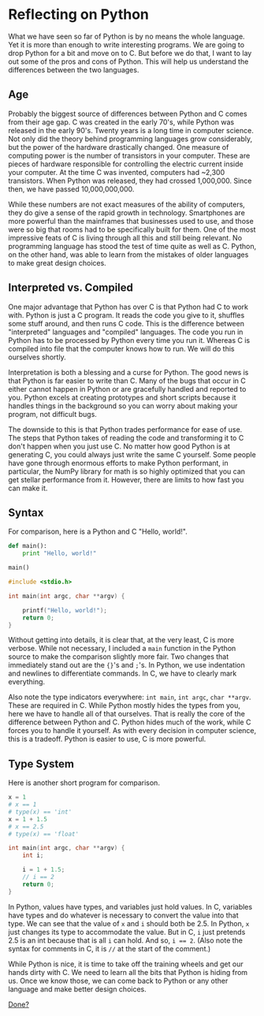 # Reflecting on Python

What we have seen so far of Python is by no means the whole language. Yet it
is more than enough to write interesting programs. We are going to drop Python
for a bit and move on to C. But before we do that, I want to lay out some of
the pros and cons of Python. This will help us understand the differences
between the two languages.

## Age

Probably the biggest source of differences between Python and C comes from
their age gap. C was created in the early 70's, while Python was released in
the early 90's. Twenty years is a long time in computer science. Not only did
the theory behind programming languages grow considerably, but the power of the
hardware drastically changed. One measure of computing power is the number of
transistors in your computer. These are pieces of hardware responsible for
controlling the electric current inside your computer. At the time C was
invented, computers had ~2,300 transistors. When Python was released, they had
crossed 1,000,000. Since then, we have passed 10,000,000,000.

While these numbers are not exact measures of the ability of computers, they
do give a sense of the rapid growth in technology. Smartphones are more
powerful than the mainframes that businesses used to use, and those were so big
that rooms had to be specifically built for them. One of the most impressive
feats of C is living through all this and still being relevant. No programming
language has stood the test of time quite as well as C. Python, on the other
hand, was able to learn from the mistakes of older languages to make great
design choices.

## Interpreted vs. Compiled

One major advantage that Python has over C is that Python had C to work with.
Python is just a C program. It reads the code you give to it, shuffles some
stuff around, and then runs C code. This is the difference between "interpreted"
languages and "compiled" languages. The code you run in Python has to be processed by Python every time you run it. Whereas C is compiled into file that the
computer knows how to run. We will do this ourselves shortly.

Interpretation is both a blessing and a curse for Python. The good news is that
Python is far easier to write than C. Many of the bugs that occur in C either
cannot happen in Python or are gracefully handled and reported to you. Python
excels at creating prototypes and short scripts because it handles things in
the background so you can worry about making your program, not difficult bugs.

The downside to this is that Python trades performance for ease of use. The
steps that Python takes of reading the code and transforming it to C don't
happen when you just use C. No matter how good Python is at generating C, you
could always just write the same C yourself. Some people have gone through
enormous efforts to make Python performant, in particular, the NumPy library
for math is so highly optimized that you can get stellar performance from it.
However, there are limits to how fast you can make it.

## Syntax

For comparison, here is a Python and C "Hello, world!".

```python
def main():
    print "Hello, world!"

main()
```

```c
#include <stdio.h>

int main(int argc, char **argv) {

    printf("Hello, world!");
    return 0;
}
```

Without getting into details, it is clear that, at the very least, C is more
verbose. While not necessary, I included a ``main`` function in the Python
source to make the comparison slightly more fair. Two changes that immediately
stand out are the ``{}``'s and ``;``'s. In Python, we use indentation and
newlines to differentiate commands. In C, we have to clearly mark everything.

Also note the type indicators everywhere: ``int main``, ``int argc``, ``char
**argv``. These are required in C. While Python mostly hides the types from
you, here we have to handle all of that ourselves. That is really the core of
the difference between Python and C. Python hides much of the work, while C
forces you to handle it yourself. As with every decision in computer science,
this is a tradeoff. Python is easier to use, C is more powerful.

## Type System

Here is another short program for comparison.

```python
x = 1
# x == 1
# type(x) == 'int'
x = 1 + 1.5
# x == 2.5
# type(x) == 'float'
```

```c
int main(int argc, char **argv) {
    int i;

    i = 1 + 1.5;
    // i == 2
    return 0;
}
```

In Python, values have types, and variables just hold values. In C, variables
have types and do whatever is necessary to convert the value into that type.
We can see that the value of ``x`` and ``i`` should both be 2.5. In Python,
``x`` just changes its type to accommodate the value. But in C, ``i`` just
pretends 2.5 is an int because that is all ``i`` can hold. And so, ``i == 2``.
(Also note the syntax for comments in C, it is ``//`` at the start of the
comment.)

While Python is nice, it is time to take off the training wheels and get our
hands dirty with C. We need to learn all the bits that Python is hiding from
us. Once we know those, we can come back to Python or any other language and
make better design choices.

[Done?]()
